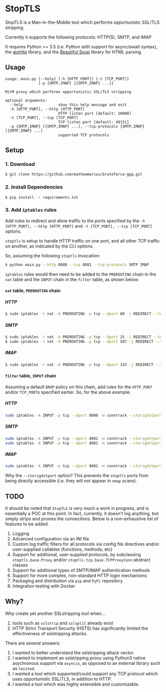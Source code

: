 # StopTLS

StopTLS is a Man-in-the-Middle tool which performs opportunistic SSL/TLS stripping.

Currently it supports the following protocols: HTTP(S), SMTP, and IMAP

It requires Python >= 3.5 (i.e. Python with support for async/await syntax), the [aiohttp](https://aiohttp.readthedocs.io/en/stable/) library, and the [Beautiful Soup](https://www.crummy.com/software/BeautifulSoup/) library for HTML parsing.

## Usage
```
usage: main.py [--help] [-h [HTTP_PORT]] [-t [TCP_PORT]]
               [-p {SMTP,IMAP} [{SMTP,IMAP} ...]]

MitM proxy which performs opportunistic SSL/TLS stripping

optional arguments:
  --help                show this help message and exit
  -h [HTTP_PORT], --http [HTTP_PORT]
                        HTTP listen port [default: 10000]
  -t [TCP_PORT], --tcp [TCP_PORT]
                        TCP listen port [default: 49151]
  -p {SMTP,IMAP} [{SMTP,IMAP} ...], --tcp-protocols {SMTP,IMAP} [{SMTP,IMAP} ...]
                        supported TCP protocols
```

## Setup
### 1. Download
```bash
$ git clone https://github.com/mathewmarcus/bruteforce-gpg.git
```

### 2. Install Dependencies
``` bash
$ pip install -r requirements.txt
```

### 3. Add `iptables` rules
Add rules to redirect and allow traffic to the ports specified by the `-h [HTTP_PORT], --http [HTTP_PORT]` and `-t [TCP_PORT], --tcp [TCP_PORT]` options. 

`stoptls` is setup to handle HTTP traffic on one port, and all other TCP traffic on another, as indicated by the CLI options.

So, assuming the following `stoptls` invocation:
```bash
$ python main.py --http 8080 --tcp 8081 --tcp-protocols SMTP IMAP
```

`iptables` rules would then need to be added to the `PREROUTING` chain in the `nat` table and the `INPUT` chain in the `filter` table, as shown below:

#### `nat` table, `PREROUTING` chain
##### HTTP
```bash
$ sudo iptables -t nat -A PREROUTING -p tcp --dport 80 -j REDIRECT --to-port 8080
```

##### SMTP
```bash
$ sudo iptables -t nat -A PREROUTING -p tcp --dport 25 -j REDIRECT --to-port 8081
$ sudo iptables -t nat -A PREROUTING -p tcp --dport 587 -j REDIRECT --to-port 8081
```

##### IMAP
```bash
$ sudo iptables -t nat -A PREROUTING -p tcp --dport 143 -j REDIRECT --to-port 8081
```

#### `filter` table, `INPUT` chain
Assuming a default `DROP` policy on this chain, add rules for the `HTTP_PORT` and/or `TCP_PORT`s specified earlier. So, for the above example:

##### HTTP
```bash
sudo iptables -A INPUT -p tcp --dport 8080 -m conntrack --ctorigdstport 80 -j ACCEPT
```

##### SMTP
```bash
sudo iptables -A INPUT -p tcp --dport 8081 -m conntrack --ctorigdstport 25 -j ACCEPT
sudo iptables -A INPUT -p tcp --dport 8081 -m conntrack --ctorigdstport 587 -j ACCEPT
```

##### IMAP
```bash
sudo iptables -A INPUT -p tcp --dport 8081 -m conntrack --ctorigdstport 143 -j ACCEPT
```

Why the `--ctorigdstport` option? This prevents the `stoptls` ports from being directly accessible (i.e. they will not appear in `nmap` scans).

## TODO
It should be noted that `StopTLS` is very much a work in progress, and is essentially a POC at this point. In fact, currently, it doesn't log anything, but simply strips and proxies the connections. Below is a non-exhaustive list of features to be added. 

1. Logging
2. Advanced configuration via an INI file
3. Custom log traffic filters for all protocols via config file directives and/or user-supplied callables (functions, methods, etc)
4. Support for additional, user-supplied protocols, by subclassing `stoptls.base.Proxy` and/or `stoptls.tcp.base.TCPProxyConn` abstract classes
5. Support for additional types of SMTP/IMAP authentication methods
6. Support for more complex, non-standard HTTP login mechanisms
7. Packaging and distribution via `pip` and `PyPi` repository
8. Integration testing with Docker

## Why?
Why create yet another SSLstripping tool when...
1. tools such as `sslstrip` and `sslsplit` already exist
2. HTTP Strict Transport Security (HSTS) has significantly limited the effectiveness of sslstripping attacks.

There are several answers:
1. I wanted to better understand the sslstripping attack vector.
2. I wanted to implement an sslstripping proxy using Python3 native asychronous support via `asyncio`, as opposed to an external library such as `twisted`.
3. I wanted a tool which supported/could support any TCP protocol which uses opportunistic SSL/TLS, in addition to HTTP.
4. I wanted a tool which was highly extensible and customizable.
